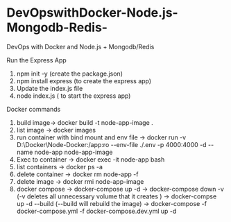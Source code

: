 # DevOpswithDocker-Node.js-Mongodb-Redis-
DevOps with Docker and Node.js + Mongodb/Redis 

Run the Express App 
1. npm init -y (create the package.json)
2. npm install express (to create the express app)
3. Update the index.js file 
4. node index.js ( to start the express app)

Docker commands
1. build image-> docker build -t node-app-image . 
2. list image -> docker images
3. run container with bind mount and env file -> docker run -v D:\Docker\Node-Docker\:/app:ro --env-file ./.env -p 4000:4000 -d --name node-app node-app-image
4. Exec to container -> docker exec -it node-app bash
5. list  containers -> docker ps -a
6. delete container -> docker rm node-app -f
7. delete image -> docker rmi node-app-image 
8. docker compose -> docker-compose up -d 
                  -> docker-compose down -v (-v deletes all unnecessary volume that it creates )
                  -> docker-compse up -d --build (--build will rebuild the image)
                  -> docker-compose -f docker-compose.yml -f docker-compose.dev.yml up -d
